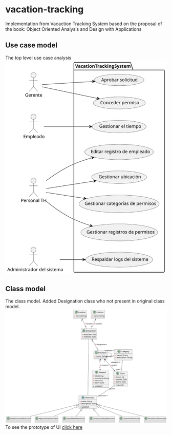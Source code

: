 # vacation-tracking
Implementation from Vacaction Tracking System based on the proposal of the book: Object Oriented Analysis and Design with Applications
## Use case model
The top level use case analysis
![Use case model](out/analysis-and-design/F_12-1_The_top_level_Use_case/F_12-1_The_top_level_Use_case.svg)
## Class model
The class model. Added Designation class who not present in original class model.
![Class model](out/analysis-and-design/F_12_10_Analysis_Model_Class/F_12_10_Analysis_Model_Class.svg)
To see the prototype of UI [click here](https://www.figma.com/file/pEDBmNkf0CBFFMRYHnHx3m/Track-Vacation-System?node-id=0%3A1&t=CGdFgmTLuj9amGqZ-1)
